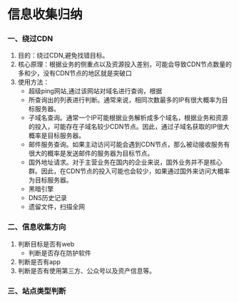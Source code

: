 # 信息收集归纳

### 一、绕过CDN
1. 目的：绕过CDN,避免找错目标。
2. 核心原理：根据业务的侧重点以及资源投入差别，可能会导致CDN节点数量的多和少，没有CDN节点的地区就是突破口
3. 使用方法：
   - 超级ping网站,通过该网站对域名进行查询，根据
   - 所查询出的列表进行判断。通常来说，相同次数最多的IP有很大概率为目标服务器。
   -  子域名查询。通常一个IP可能根据业务解析成多个域名，根据业务和资源的投入，可能存在子域名较少CDN节点。因此，通过子域名获取的IP很大概率是目标服务器。
   -  邮件服务查询。如果主动访问可能会遇到CDN节点，那么被动接收服务有很大的概率是发送邮件的服务器为目标节点。
   -  国外地址请求。对于主营业务在国内的企业来说，国外业务并不是核心群。因此，在CDN节点的投入可能也会较少，如果通过国外来访问大概率为目标服务器。
   -  黑暗引擎
   -  DNS历史记录
   -  遗留文件，扫描全网

### 二、信息收集方向
1. 判断目标是否有web
   - 判断是否存在防护软件
2. 判断是否有app
3. 判断是否有使用第三方、公众号以及资产信息等。


### 三、站点类型判断



